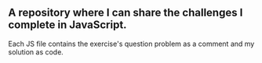 ## A repository where I can share the challenges I complete in JavaScript.

Each JS file contains the exercise's question problem as a comment and my solution as code.
